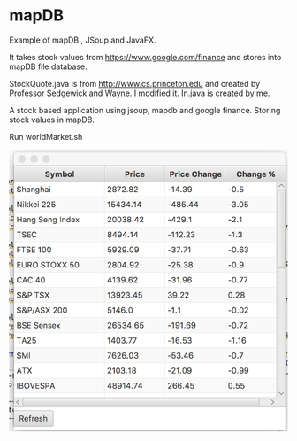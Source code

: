 # mapDB
Example of mapDB , JSoup and JavaFX.

It takes stock values from https://www.google.com/finance and stores into mapDB file database.

StockQuote.java is from http://www.cs.princeton.edu and created by Professor Sedgewick and Wayne. I modified it. In.java is created by me.

A stock based application using jsoup, mapdb and google finance. Storing stock values in mapDB.

Run worldMarket.sh

![ScreenShot](/images/WorldMarketScreenShot.png)
